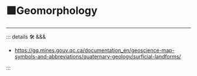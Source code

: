 # 🟩<eko>Geomorphology</eko>

---

<!-- =================================================== -->
<!-- =================================================== -->
<!-- =================================================== -->
<!-- =================================================== -->
<!-- =================================================== -->
::: details 🛠 <dev>&&&</dev>

- <https://gq.mines.gouv.qc.ca/documentation_en/geoscience-map-symbols-and-abbreviations/quaternary-geology/surficial-landforms/>

:::
